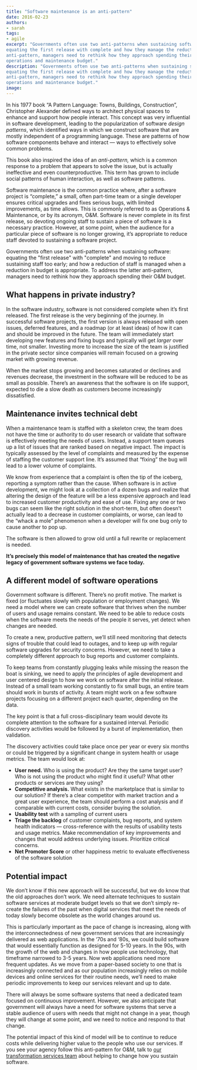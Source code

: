 ```yaml
---
title: "Software maintenance is an anti-pattern"
date: 2016-02-23
authors:
- sarah
tags:
- agile
excerpt: "Governments often use two anti-patterns when sustaining software&#58;
equating the first release with complete and how they manage the reduction of staff when a reduction in budget is appropriate. To address the latter
anti-pattern, managers need to rethink how they approach spending their
operations and maintenance budget."
description: "Governments often use two anti-patterns when sustaining software&#58;
equating the first release with complete and how they manage the reduction of staff when a reduction in budget is appropriate. To address the latter
anti-pattern, managers need to rethink how they approach spending their
operations and maintenance budget."
image:
---
```


In his 1977 book “A Pattern Language: Towns, Buildings, Construction”,
Christopher Alexander defined ways to architect physical spaces to
enhance and support how people interact. This concept was very
influential in software development, leading to the popularization of
software *design patterns*, which identified ways in which we construct
software that are mostly independent of a programming language. These
are patterns of how software components behave and interact — ways to
effectively solve common problems.

This book also inspired the idea of an *anti-pattern,* which is a common
response to a problem that appears to solve the issue, but is actually
ineffective and even counterproductive. This term has grown to include
social patterns of human interaction, as well as software patterns.

Software maintenance is the common practice where, after a software
project is “complete,” a small, often part-time team or a single
developer ensures critical upgrades and fixes serious bugs, with limited
improvements, as time allows. This is commonly referred to as Operations
& Maintenance, or by its acronym, O&M. Software is never complete in its
first release, so devoting ongoing staff to sustain a piece of software
is a necessary practice. However, at some point, when the audience for a
particular piece of software is no longer growing, it’s appropriate to
reduce staff devoted to sustaining a software project.

Governments often use two anti-patterns when sustaining software:
equating the "first release" with "complete" and moving to reduce
sustaining staff too early; and how a reduction of staff is managed when
a reduction in budget is appropriate. To address the latter
anti-pattern, managers need to rethink how they approach spending their
O&M budget.

What happens in private industry?
---------------------------------

In the software industry, software is not considered complete when it’s
first released. The first release is the very beginning of the journey.
In successful software projects, the first version is always released
with open issues, deferred features, and a roadmap (or at least ideas)
of how it can and should be improved in the future. The team will
immediately start developing new features and fixing bugs and typically
will get *larger* over time, not smaller. Investing more to increase the
size of the team is justified in the private sector since companies will
remain focused on a growing market with growing revenue.

When the market stops growing and becomes saturated or declines and
revenues decrease, the investment in the software will be reduced to be
as small as possible. There’s an awareness that the software is on life
support, expected to die a slow death as customers become increasingly
dissatisfied.

Maintenance invites technical debt
----------------------------------

When a maintenance team is staffed with a skeleton crew, the team does
not have the time or authority to do user research or validate that
software is effectively meeting the needs of users. Instead, a support
team queues up a list of issues that are ranked based on negative
impact. The impact is typically assessed by the level of complaints and
measured by the expense of staffing the customer support line. It’s
assumed that “fixing” the bug will lead to a lower volume of complaints.

We know from experience that a complaint is often the tip of the
iceberg, reporting a symptom rather than the cause. When software is in
active development, we might look at a collection of a dozen bugs and
realize that altering the design of the feature will be a less expensive
approach and lead to increased customer productivity and ease of use.
Fixing any one or two bugs can seem like the right solution in the
short-term, but often doesn’t actually lead to a decrease in customer
complaints, or worse, can lead to the “whack a mole” phenomenon when a
developer will fix one bug only to cause another to pop up.

The software is then allowed to grow old until a full rewrite or
replacement is needed.

**It’s precisely this model of maintenance that has created the negative
legacy of government software systems we face today.**

A different model of software operations
----------------------------------------

Government software is different. There’s no profit motive. The market
is fixed (or fluctuates slowly with population or employment changes).
We need a model where we can create software that thrives when the
number of users and usage remains constant. We need to be able to reduce
costs when the software meets the needs of the people it serves, yet
detect when changes are needed.

To create a new, productive pattern, we’ll still need monitoring that
detects signs of trouble that could lead to outages, and to keep up with
regular software upgrades for security concerns. However, we need to
take a completely different approach to bug reports and customer
complaints.

To keep teams from constantly plugging leaks while missing the reason
the boat is sinking, we need to apply the principles of agile
development and user centered design to how we work on software after
the initial release. Instead of a small team working constantly to fix
small bugs, an entire team should work in bursts of activity. A team
might work on a few software projects focusing on a different project
each quarter, depending on the data.

The key point is that a full cross-disciplinary team would devote its
complete attention to the software for a sustained interval. Periodic
discovery activities would be followed by a burst of implementation,
then validation.

The discovery activities could take place once per year or every six
months or could be triggered by a significant change in system health or
usage metrics. The team would look at:

-   **User need.** Who is using the product? Are they the same target user? Who is not using the product who might find it useful? What other products or services are they using?
-   **Competitive analysis.** What exists in the marketplace that is similar to our solution? If there’s a clear competitor with market traction and a great user experience, the team should perform a cost analysis and if comparable with current costs, consider buying the solution.
-   **Usability test** with a sampling of current users
-   **Triage the backlog** of customer complaints, bug reports, and system health indicators — cross-reference with the results of usability tests and usage metrics. Make recommendation of key improvements and changes that would address underlying issues. Prioritize critical concerns.
-   **Net Promoter Score** or other happiness metric to evaluate effectiveness of the software solution

Potential impact
----------------

We don’t know if this new approach will be successful, but we do know
that the old approaches don’t work. We need alternate techniques to
sustain software services at moderate budget levels so that we don’t
simply re-create the failures of the past when digital services that
meet the needs of today slowly become obsolete as the world changes
around us.

This is particularly important as the pace of change is increasing,
along with the interconnectedness of new government services that are
increasingly delivered as web applications. In the ‘70s and ‘80s, we
could build software that would essentially function as designed for
5-10 years. In the 90s, with the growth of the web and changes in how
people use technology, that timeframe narrowed to 3-5 years. Now web
applications need more frequent updates. As we move from a paper-based
society to one that is increasingly connected and as our population
increasingly relies on mobile devices and online services for their
routine needs, we’ll need to make periodic improvements to keep our
services relevant and up to date.

There will always be some software systems that need a dedicated team
focused on continuous improvement. However, we also anticipate that
government will always have a need for software systems that serve a
stable audience of users with needs that might not change in a year,
though they will change at some point, and we need to notice and respond
to that change.

The potential impact of this kind of model will be to continue to reduce
costs while delivering higher value to the people who use our services.
If you see your agency follow this anti-pattern for O&M, talk to [our
transformation services team](mailto:inquiries18f@gsa.gov) about
helping to change how you sustain software.
